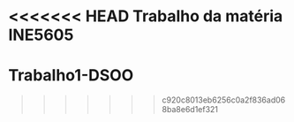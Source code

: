 <<<<<<< HEAD
Trabalho da matéria INE5605
=======
# Trabalho1-DSOO
>>>>>>> c920c8013eb6256c0a2f836ad068ba8e6d1ef321
